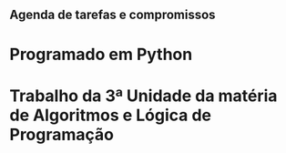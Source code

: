 ## Agenda de tarefas e compromissos
# Programado em Python
# Trabalho da 3ª Unidade da matéria de Algoritmos e Lógica de Programação
